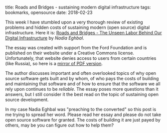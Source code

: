 title: Roads and Bridges - sustaining modern digital infrastructure
tags: bookmarks, opensource
date: 2018-02-23

This week I have stumbled upon a very thorough review of existing problems and
hidden costs of sustaining modern (open source) digital infrastructure. Here it
is: [Roads and Bridges - The Unseen Labor Behind Our Digital
Infrastructure][original] by *Nadia Eghbal*.

The essay was created with support from the Ford Foundation and is published on
their website under a Creative Commons license. Unfortunately, that website
denies access to users from certain countries (like Russia), so here is a
[mirror of PDF version][mirror].

The author discusses important and often overlooked topics of why open source
software gets built and by whom, of who pays the costs of building and
maintaining that software and of how to ensure that the software we all rely
upon continues to be *reliable*. The essay poses more questions than it
answers, but I still consider it the best read on the topic of sustaining open
source development.

In my case Nadia Eghbal was "preaching to the converted" so this post is me
trying to spread her word. Please read her essay and please do not take open
source software for granted. The costs of building it are just payed by others,
may be you can figure out how to help them?

[original]: https://www.fordfoundation.org/library/reports-and-studies/roads-and-bridges-the-unseen-labor-behind-our-digital-infrastructure/
[mirror]: {attach}/static/roads-and-bridges.pdf
